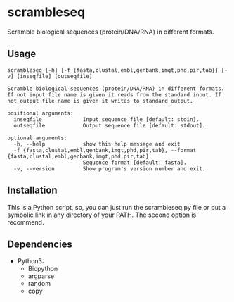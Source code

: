# scrambleseq
Scramble biological sequences (protein/DNA/RNA) in different formats.

## Usage
```
scrambleseq [-h] [-f {fasta,clustal,embl,genbank,imgt,phd,pir,tab}] [-v] [inseqfile] [outseqfile]

Scramble biological sequences (protein/DNA/RNA) in different formats. If not input file name is given it reads from the standard input. If not output file name is given it writes to standard output.

positional arguments:
  inseqfile             Input sequence file [default: stdin].
  outseqfile            Output sequence file [default: stdout].

optional arguments:
  -h, --help            show this help message and exit
  -f {fasta,clustal,embl,genbank,imgt,phd,pir,tab}, --format {fasta,clustal,embl,genbank,imgt,phd,pir,tab}
                        Sequence format [default: fasta].
  -v, --version         Show program's version number and exit.
```

## Installation
This is a Python script, so, you can just run the scrambleseq.py file or put a symbolic link in any directory of your PATH. The second option is recommend.

## Dependencies
* Python3:
    * Biopython
    * argparse
    * random
    * copy
